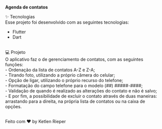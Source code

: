 <b>Agenda de contatos</b>

✨ Tecnologias <br>
Esse projeto foi desenvolvido com as seguintes tecnologias:
<ul>
  <li>Flutter</li>
  <li>Dart</li>
</ul>
<br>
💻 Projeto <br>
O aplicativo faz o de gerenciamento de contatos, com as seguintes funções: <br>
- Ordenação da lista de contatos A-Z e Z-A;<br>
- Tirando foto, utilizando a próprio câmera do celular; <br>
- Opção de ligar, utilizando o próprio recurso do telefone; <br>
- Formatação do campo telefone para o modelo (##) #####-####; <br>
- Validação de quando é realizado as alterações do contato e não é salvo; <br>
- E por fim, a possibilidade de excluir o contato através de duas maneiras: arrastando para a direita, na própria lista de contatos ou na caixa de opções. <br><br>

Feito com ♥ by Ketlen Rieper

